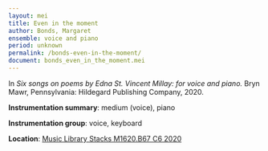 ```yaml
---
layout: mei
title: Even in the moment
author: Bonds, Margaret
ensemble: voice and piano
period: unknown
permalink: /bonds-even-in-the-moment/
document: bonds_even_in_the_moment.mei
---
```


In *Six songs on poems by Edna St. Vincent Millay: for voice and piano.* Bryn Mawr, Pennsylvania: Hildegard Publishing Company, 2020.

**Instrumentation summary**: medium (voice), piano

**Instrumentation group**: voice, keyboard 

**Location**: <a href="https://tufts.primo.exlibrisgroup.com/permalink/01TUN_INST/1kc9gia/alma991018314424803851" target="_blank">Music Library Stacks M1620.B67 C6 2020</a>
